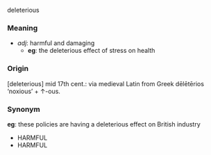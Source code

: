 deleterious
### Meaning
+ _adj_: harmful and damaging
	+ __eg__: the deleterious effect of stress on health

### Origin


[deleterious] mid 17th cent.: via medieval Latin from Greek dēlētērios ‘noxious’ + ↑-ous.

### Synonym

__eg__: these policies are having a deleterious effect on British industry

+ HARMFUL
+ HARMFUL


